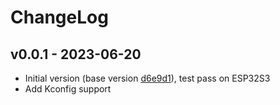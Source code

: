 # ChangeLog

## v0.0.1 - 2023-06-20

* Initial version (base version [d6e9d1](https://github.com/benhoyt/inih/commit/d6e9d1ba68148060d5614145eb566b94fc0d532f)), test pass on ESP32S3
* Add Kconfig support